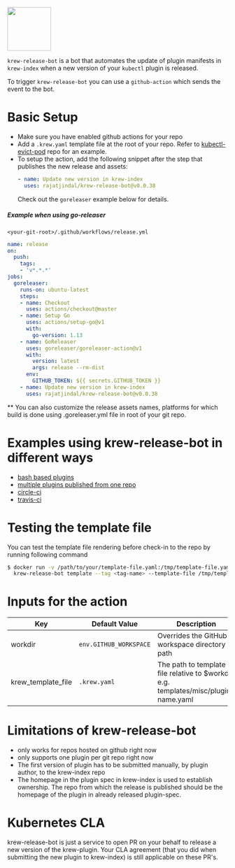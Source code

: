 <a href="https://github.com/rajatjindal/krew-release-bot"><img src="https://github.com/krew-release-bot.png" width="100"></a><span width="10px">

`krew-release-bot` is a bot that automates the update of plugin manifests in `krew-index` when a new version of your `kubectl` plugin is released.

To trigger `krew-release-bot` you can use a `github-action` which sends the event to the bot.

# Basic Setup
- Make sure you have enabled github actions for your repo
- Add a `.krew.yaml` template file at the root of your repo. Refer to [kubectl-evict-pod](https://github.com/rajatjindal/kubectl-evict-pod) repo for an example.
- To setup the action, add the following snippet after the step that publishes the new release and assets:
  ```yaml
  - name: Update new version in krew-index
    uses: rajatjindal/krew-release-bot@v0.0.38
  ```
  Check out the `goreleaser` example below for details.

##### Example when using go-releaser

`<your-git-root>/.github/workflows/release.yml`

```yaml
name: release
on:
  push:
    tags:
    - 'v*.*.*'
jobs:
  goreleaser:
    runs-on: ubuntu-latest
    steps:
    - name: Checkout
      uses: actions/checkout@master
    - name: Setup Go
      uses: actions/setup-go@v1
      with:
        go-version: 1.13
    - name: GoReleaser
      uses: goreleaser/goreleaser-action@v1
      with:
        version: latest
        args: release --rm-dist
      env:
        GITHUB_TOKEN: ${{ secrets.GITHUB_TOKEN }}
    - name: Update new version in krew-index
      uses: rajatjindal/krew-release-bot@v0.0.38
```

** You can also customize the release assets names, platforms for which build is done using .goreleaser.yml file in root of your git repo.

# Examples using krew-release-bot in different ways

- [bash based plugins](https://github.com/ahmetb/kubectx/blob/master/.github/workflows/release.yml)
- [multiple plugins published from one repo](https://github.com/ahmetb/kubectx/blob/master/.github/workflows/release.yml)
- [circle-ci](examples/circleci.yml)
- [travis-ci](examples/travis.yml)

# Testing the template file

You can test the template file rendering before check-in to the repo by running following command
```bash
$ docker run -v /path/to/your/template-file.yaml:/tmp/template-file.yaml rajatjindal/krew-release-bot:v0.0.38 \
  krew-release-bot template --tag <tag-name> --template-file /tmp/template-file.yaml
```

# Inputs for the action

| Key           | Default Value | Description |
| ------------- | ------------- | ----------- |
| workdir     | `env.GITHUB_WORKSPACE`  | Overrides the GitHub workspace directory path |
| krew_template_file  | `.krew.yaml`  | The path to template file relative to $workdir. e.g. templates/misc/plugin-name.yaml |


# Limitations of krew-release-bot
- only works for repos hosted on github right now
- only supports one plugin per git repo right now
- The first version of plugin has to be submitted manually, by plugin author, to the krew-index repo
- The homepage in the plugin spec in krew-index is used to establish ownership. The repo from which the release is published should be the homepage of the plugin in already released plugin-spec.


# Kubernetes CLA

krew-release-bot is just a service to open PR on your behalf to release a new version of the krew-plugin. Your CLA agreement (that you did when submitting the new plugin to krew-index) is still applicable on these PR's. 
